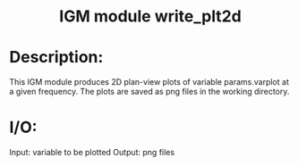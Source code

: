 ### <h1 align="center" id="title">IGM module write_plt2d </h1>

# Description:

This IGM module produces 2D plan-view plots of variable params.varplot at
a given frequency. The plots are saved as png files in the working directory.

# I/O:

Input: variable to be plotted
Output: png files

